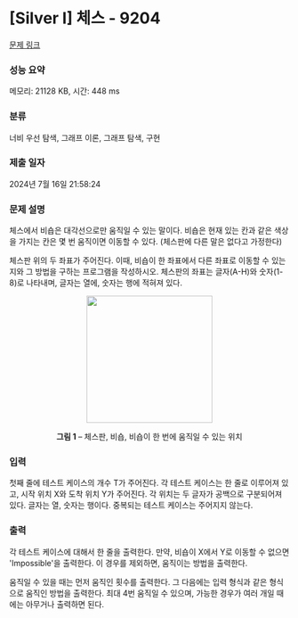 # [Silver I] 체스 - 9204 

[문제 링크](https://www.acmicpc.net/problem/9204) 

### 성능 요약

메모리: 21128 KB, 시간: 448 ms

### 분류

너비 우선 탐색, 그래프 이론, 그래프 탐색, 구현

### 제출 일자

2024년 7월 16일 21:58:24

### 문제 설명

<p>체스에서 비숍은 대각선으로만 움직일 수 있는 말이다. 비숍은 현재 있는 칸과 같은 색상을 가지는 칸은 몇 번 움직이면 이동할 수 있다. (체스판에 다른 말은 없다고 가정한다)</p>

<p>체스판 위의 두 좌표가 주어진다. 이때, 비숍이 한 좌표에서 다른 좌표로 이동할 수 있는지와 그 방법을 구하는 프로그램을 작성하시오. 체스판의 좌표는 글자(A-H)와 숫자(1-8)로 나타내며, 글자는 열에, 숫자는 행에 적혀져 있다.</p>

<p style="text-align:center"><img alt="" src="https://www.acmicpc.net/upload/images/chess.png" style="height:228px; width:226px"></p>

<p style="text-align:center"><strong>그림 1</strong> – 체스판, 비숍, 비숍이 한 번에 움직일 수 있는 위치</p>

### 입력 

 <p>첫째 줄에 테스트 케이스의 개수 T가 주어진다. 각 테스트 케이스는 한 줄로 이루어져 있고, 시작 위치 X와 도착 위치 Y가 주어진다. 각 위치는 두 글자가 공백으로 구분되어져 있다. 글자는 열, 숫자는 행이다. 중복되는 테스트 케이스는 주어지지 않는다. </p>

### 출력 

 <p>각 테스트 케이스에 대해서 한 줄을 출력한다. 만약, 비숍이 X에서 Y로 이동할 수 없으면 'Impossible'을 출력한다. 이 경우를 제외하면, 움직이는 방법을 출력한다.</p>

<p>움직일 수 있을 때는 먼저 움직인 횟수를 출력한다. 그 다음에는 입력 형식과 같은 형식으로 움직인 방법을 출력한다. 최대 4번 움직일 수 있으며, 가능한 경우가 여러 개일 때에는 아무거나 출력하면 된다.</p>

